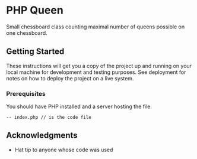 # PHP Queen

Small chessboard class counting maximal number of queens possible on one chessboard. 

## Getting Started

These instructions will get you a copy of the project up and running on your local machine for development and testing purposes. See deployment for notes on how to deploy the project on a live system.

### Prerequisites

You should have PHP installed and a server hosting the file. 

```
-- index.php // is the code file
```
## Acknowledgments

* Hat tip to anyone whose code was used
